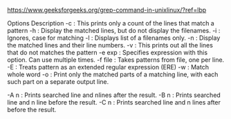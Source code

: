 https://www.geeksforgeeks.org/grep-command-in-unixlinux/?ref=lbp


Options Description
-c : This prints only a count of the lines that match a pattern
-h : Display the matched lines, but do not display the filenames.
-i : Ignores, case for matching
-l : Displays list of a filenames only.
-n : Display the matched lines and their line numbers.
-v : This prints out all the lines that do not matches the pattern
-e exp : Specifies expression with this option. Can use multiple times.
-f file : Takes patterns from file, one per line.
-E : Treats pattern as an extended regular expression (ERE)
-w : Match whole word
-o : Print only the matched parts of a matching line,
 with each such part on a separate output line.

-A n : Prints searched line and nlines after the result.
-B n : Prints searched line and n line before the result.
-C n : Prints searched line and n lines after before the result.